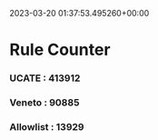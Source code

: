 2023-03-20 01:37:53.495260+00:00
# Rule Counter 
 ### UCATE : 413912

 ### Veneto : 90885

 ### Allowlist : 13929